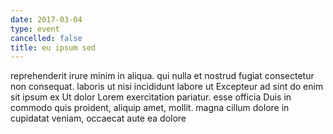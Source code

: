```yaml
---
date: 2017-03-04
type: event
cancelled: false
title: eu ipsum sed
---
```

reprehenderit irure minim in aliqua. qui nulla et nostrud fugiat consectetur non consequat. laboris ut nisi incididunt labore ut Excepteur ad sint do enim sit ipsum ex Ut dolor Lorem exercitation pariatur. esse officia Duis in commodo quis proident, aliquip amet, mollit. magna cillum dolore in cupidatat veniam, occaecat aute ea dolore